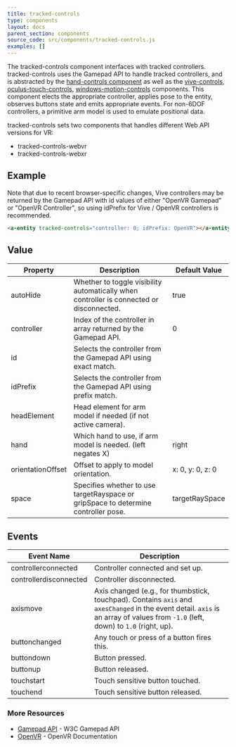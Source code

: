 ```yaml
---
title: tracked-controls
type: components
layout: docs
parent_section: components
source_code: src/components/tracked-controls.js
examples: []
---
```


[handcontrols]: ./hand-controls.md
[oculustouchcontrols]: ./oculus-touch-controls.md
[vivecontrols]: ./vive-controls.md
[windowsmotioncontrols]: ./windows-motion-controls.md

The tracked-controls component interfaces with tracked controllers.
tracked-controls uses the Gamepad API to handle tracked controllers, and is
abstracted by the [hand-controls component][handcontrols] as well as the
[vive-controls][vivecontrols], [oculus-touch-controls][oculustouchcontrols],
[windows-motion-controls][windowsmotioncontrols] components.
This component elects the appropriate controller, applies pose to
the entity, observes buttons state and emits appropriate events.  For non-6DOF controllers,
a primitive arm model is used to emulate positional data.

tracked-controls sets two components that handles different Web API versions for VR:

- tracked-controls-webvr
- tracked-controls-webxr

## Example

Note that due to recent browser-specific changes, Vive controllers may be returned
by the Gamepad API with id values of either "OpenVR Gamepad" or "OpenVR Controller",
so using idPrefix for Vive / OpenVR controllers is recommended.

```html
<a-entity tracked-controls="controller: 0; idPrefix: OpenVR"></a-entity>
```

## Value

| Property          | Description                                                                              | Default Value    |
|-------------------|------------------------------------------------------------------------------------------|------------------|
| autoHide          | Whether to toggle visibility automatically when controller is connected or disconnected. | true             |
| controller        | Index of the controller in array returned by the Gamepad API.                            | 0                |
| id                | Selects the controller from the Gamepad API using exact match.                           |                  |
| idPrefix          | Selects the controller from the Gamepad API using prefix match.                          |                  |
| headElement       | Head element for arm model if needed (if not active camera).                             |                  |
| hand              | Which hand to use, if arm model is needed.  (left negates X)                             | right            |
| orientationOffset | Offset to apply to model orientation.                                                    | x: 0, y: 0, z: 0 |
| space             | Specifies whether to use targetRayspace or gripSpace to determine controller pose.       | targetRaySpace   |

## Events

| Event Name    | Description                                                                                                                                                                       |
|---------------|-----------------------------------------------------------------------------------------------------------------------------------------------------------------------------------|
| controllerconnected    | Controller connected and set up.          |
| controllerdisconnected | Controller disconnected.               |
| axismove               | Axis changed (e.g., for thumbstick, touchpad). Contains `axis` and `axesChanged` in the event detail. `axis` is an array of values from `-1.0` (left, down) to `1.0` (right, up). |
| buttonchanged          | Any touch or press of a button fires this.                                                                                                                                         |
| buttondown             | Button pressed.                                                                                                                                                                   |
| buttonup               | Button released.                                                                                                                                                                   |
| touchstart             | Touch sensitive button touched.                                                                                                                                                   |
| touchend               | Touch sensitive button released.                                                                                                                                                   |

### More Resources

[gamepadAPI]: https://developer.mozilla.org/en-US/docs/Web/API/Gamepad_API
[openVR]: https://github.com/ValveSoftware/openvr/wiki/API-Documentation

- [Gamepad API][gamepadAPI] - W3C Gamepad API
- [OpenVR][openVR] - OpenVR Documentation
